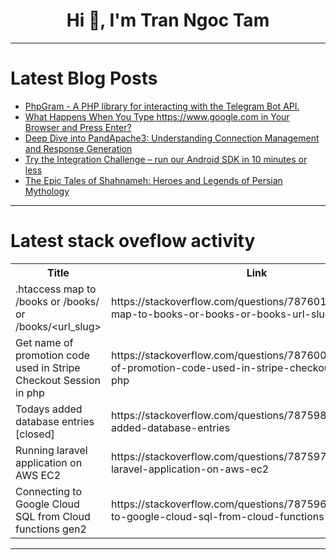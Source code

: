 <h1 align="center">Hi 👋, I'm Tran Ngoc Tam</h1>

---

# Latest Blog Posts 
<!-- BLOG-POST-LIST:START -->
- [PhpGram - A PHP library for interacting with the Telegram Bot API.](https://dev.to/sh20raj/phpgram-a-php-library-for-interacting-with-the-telegram-bot-api-3pip)
- [What Happens When You Type https://www.google.com in Your Browser and Press Enter?](https://dev.to/code_japi/what-happens-when-you-type-httpswwwgooglecom-in-your-browser-and-press-enter-4m7h)
- [Deep Dive into PandApache3: Understanding Connection Management and Response Generation](https://dev.to/pykpyky/deep-dive-into-pandapache3-understanding-connection-management-and-response-generation-1afo)
- [Try the Integration Challenge – run our Android SDK in 10 minutes or less](https://dev.to/scanbot-sdk/try-the-integration-challenge-run-our-android-sdk-in-10-minutes-or-less-nob)
- [The Epic Tales of Shahnameh: Heroes and Legends of Persian Mythology](https://dev.to/saeedhasani_55/the-epic-tales-of-shahnameh-heroes-and-legends-of-persian-mythology-2m8c)
<!-- BLOG-POST-LIST:END -->

---

# Latest stack oveflow activity
<table>
  <tr><th>Title</th><th>Link</th></tr>
  <!-- STACKOVERFLOW:START --><tr><td>.htaccess map to /books or /books/ or /books/&lt;url_slug&gt;</td><td>https://stackoverflow.com/questions/78760136/htaccess-map-to-books-or-books-or-books-url-slug</td></tr><tr><td>Get name of promotion code used in Stripe Checkout Session in php</td><td>https://stackoverflow.com/questions/78760011/get-name-of-promotion-code-used-in-stripe-checkout-session-in-php</td></tr><tr><td>Todays added database entries [closed]</td><td>https://stackoverflow.com/questions/78759862/todays-added-database-entries</td></tr><tr><td>Running laravel application on AWS EC2</td><td>https://stackoverflow.com/questions/78759768/running-laravel-application-on-aws-ec2</td></tr><tr><td>Connecting to Google Cloud SQL from Cloud functions gen2</td><td>https://stackoverflow.com/questions/78759622/connecting-to-google-cloud-sql-from-cloud-functions-gen2</td></tr><!-- STACKOVERFLOW:END -->
</table>

---


